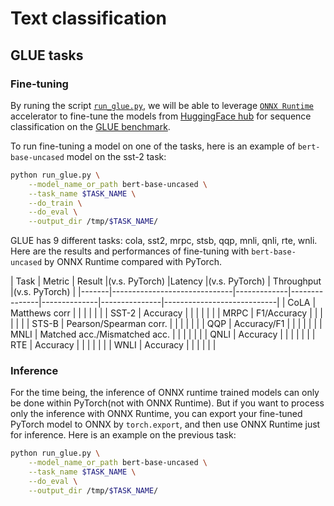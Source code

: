 <!---
Copyright 2020 The HuggingFace Team. All rights reserved.

Licensed under the Apache License, Version 2.0 (the "License");
you may not use this file except in compliance with the License.
You may obtain a copy of the License at

    http://www.apache.org/licenses/LICENSE-2.0

Unless required by applicable law or agreed to in writing, software
distributed under the License is distributed on an "AS IS" BASIS,
WITHOUT WARRANTIES OR CONDITIONS OF ANY KIND, either express or implied.
See the License for the specific language governing permissions and
limitations under the License.
-->

# Text classification 

## GLUE tasks

### Fine-tuning

By runing the script [`run_glue.py`](https://github.com/huggingface/optimum/blob/main/examples/onnxruntime/text-classification/run_glue.py),
we will be able to leverage [`ONNX Runtime`](https://github.com/microsoft/onnxruntime) accelerator to fine-tune the models from 
[HuggingFace hub](https://huggingface.co/models) for sequence classification on the [GLUE benchmark](https://gluebenchmark.com/).

To run fine-tuning a model on one of the tasks, here is an example of `bert-base-uncased` model on the sst-2 task:

```bash
python run_glue.py \
    --model_name_or_path bert-base-uncased \
    --task_name $TASK_NAME \
    --do_train \
    --do_eval \
    --output_dir /tmp/$TASK_NAME/
```
GLUE has 9 different tasks: cola, sst2, mrpc, stsb, qqp, mnli, qnli, rte, wnli. Here are the results and performances 
of fine-tuning with `bert-base-uncased` by ONNX Runtime compared with PyTorch.


| Task  | Metric                       | Result      |(v.s. PyTorch) |Latency       |(v.s. PyTorch) | Throughput |(v.s. PyTorch) |
|-------|------------------------------|-------------|---------------|--------------|---------------|----------------------------|
| CoLA  | Matthews corr                |             |               |              |               |                            |
| SST-2 | Accuracy                     |             |               |              |               |                            |
| MRPC  | F1/Accuracy                  |             |               |              |               |                            |
| STS-B | Pearson/Spearman corr.       |             |               |              |               |                            |
| QQP   | Accuracy/F1                  |             |               |              |               |                            |
| MNLI  | Matched acc./Mismatched acc. |             |               |              |               |                            |
| QNLI  | Accuracy                     |             |               |              |               |                            |
| RTE   | Accuracy                     |             |               |              |               |                            |
| WNLI  | Accuracy                     |             |               |              |               |                            |

### Inference

For the time being, the inference of ONNX runtime trained models can only be done within PyTorch(not with ONNX Runtime). But if you want
to process only the inference with ONNX Runtime, you can export your fine-tuned PyTorch model to ONNX by `torch.export`, and then use ONNX 
Runtime just for inference. Here is an example on the previous task:

```bash
python run_glue.py \
    --model_name_or_path bert-base-uncased \
    --task_name $TASK_NAME \
    --do_eval \
    --output_dir /tmp/$TASK_NAME/
```
